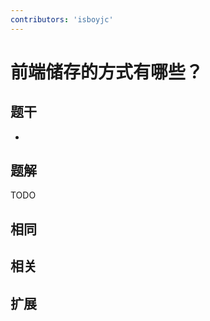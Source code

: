 ```yaml
---
contributors: 'isboyjc'
---
```


# 前端储存的⽅式有哪些？

## 题干

- 



## 题解

<!-- ::: details 点我查看题解 -->

  TODO

<!-- ::: -->



## 相同


## 相关


## 扩展

